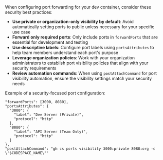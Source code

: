 When configuring port forwarding for your dev container, consider these security best practices:

- **Use private or organization-only visibility by default**: Avoid automatically setting ports to public unless necessary for your specific use case
- **Forward only required ports**: Only include ports in `forwardPorts` that are essential for development and testing
- **Use descriptive labels**: Configure port labels using `portsAttributes` to help team members understand each port's purpose
- **Leverage organization policies**: Work with your organization administrators to establish port visibility policies that align with your security requirements
- **Review automation commands**: When using `postAttachCommand` for port visibility automation, ensure the visibility settings match your security needs

Example of a security-focused port configuration:

```jsonc
"forwardPorts": [3000, 8080],
"portsAttributes": {
  "3000": {
    "label": "Dev Server (Private)",
    "protocol": "http"
  },
  "8080": {
    "label": "API Server (Team Only)",  
    "protocol": "http"
  }
},
"postAttachCommand": "gh cs ports visibility 3000:private 8080:org -c \"$CODESPACE_NAME\""
```
